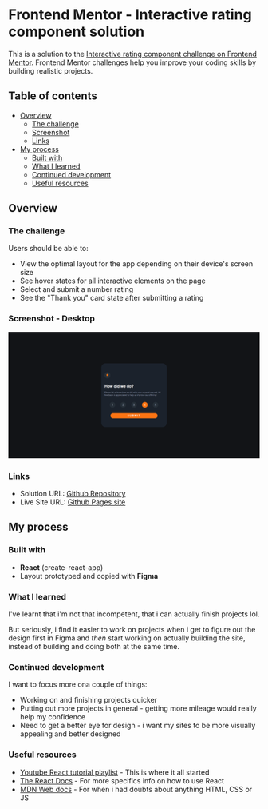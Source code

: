 # Frontend Mentor - Interactive rating component solution

This is a solution to the [Interactive rating component challenge on Frontend Mentor](https://www.frontendmentor.io/challenges/interactive-rating-component-koxpeBUmI). Frontend Mentor challenges help you improve your coding skills by building realistic projects. 

## Table of contents

- [Overview](#overview)
  - [The challenge](#the-challenge)
  - [Screenshot](#screenshot)
  - [Links](#links)
- [My process](#my-process)
  - [Built with](#built-with)
  - [What I learned](#what-i-learned)
  - [Continued development](#continued-development)
  - [Useful resources](#useful-resources)

## Overview

### The challenge

Users should be able to:

- View the optimal layout for the app depending on their device's screen size
- See hover states for all interactive elements on the page
- Select and submit a number rating
- See the "Thank you" card state after submitting a rating

### Screenshot - Desktop

![Desktop site preview](./screenshot.png)

### Links

- Solution URL: [Github Repository](https://github.com/Vulp0/rating-component-project)
- Live Site URL: [Github Pages site](https://vulp0.github.io/rating-component-project/)

## My process

### Built with

- **React** (create-react-app)
- Layout prototyped and copied with **Figma**

### What I learned

I've learnt that i'm not that incompetent, that i can actually finish projects lol.

But seriously, i find it easier to work on projects when i get to figure out the design first in Figma and *then* start working on actually building the site, instead of building and doing both at the same time. 

### Continued development

I want to focus more ona couple of things:
- Working on and finishing projects quicker
- Putting out more projects in general - getting more mileage would really help my confidence
- Need to get a better eye for design - i want my sites to be more visually appealing and better designed

### Useful resources

- [Youtube React tutorial playlist](https://www.youtube.com/watch?v=j942wKiXFu8&list=PL4cUxeGkcC9gZD-Tvwfod2gaISzfRiP9d) - This is where it all started
- [The React Docs](https://react.dev/) - For more specifics info on how to use React
- [MDN Web docs](https://developer.mozilla.org/en-US/) - For when i had doubts about anything HTML, CSS or JS

